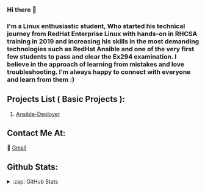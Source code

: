 ### Hi there 👋

<!--
**Chandrashekhars816/Chandrashekhars816** is a ✨ _special_ ✨ repository because its `README.md` (this file) appears on your GitHub profile.

Here are some ideas to get you started:

- 🔭 I’m currently working on ...
- 🌱 I’m currently learning ...
- 👯 I’m looking to collaborate on ...
- 🤔 I’m looking for help with ...
- 💬 Ask me about ...
- 📫 How to reach me: ...
- 😄 Pronouns: ...
- ⚡ Fun fact: ...
-->
### I'm a Linux enthusiastic student, Who started his technical journey from RedHat Enterprise Linux with hands-on in RHCSA training in 2019 and increasing his skills in the most demanding technologies such as RedHat Ansible and one of the very first few students to pass and clear the Ex294 examination. I believe in the approach of learning from mistakes and love troubleshooting. I'm always happy to connect with everyone and learn from them :)

## Projects List ( Basic Projects ):
1. [Ansible-Deployer](https://github.com/Chandrashekhars816/ansible-deploy/blob/main/README.md)


## Contact Me At:
:email: [Gmail](2017pietcschandra031@poornima.org)

## Github Stats:

<details>
  <summary>:zap: GitHub Stats</summary>

  <img align="left" alt="GitHub Stats" src="https://github-readme-stats.codestackr.vercel.app/api?username=Chandrashekhars816&show_icons=true&hide_border=true" />

</details>
